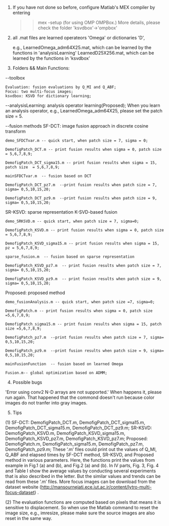 
1. If you have not done so before, configure Matlab's MEX compiler by entering

    >> mex -setup 
   (for using OMP OMPBox.)
   More details, please check the folder 'ksvdbox'->'ompbox'

2. all .mat files are learned operateors 'Omega' or dictionaries 'D', 

   e.g., LearnedOmega_adm64X25.mat, which can be learned by the functions in 'analysisLearning'
         LearnedD25X256.mat, which can be learned by the functions in 'ksvdbox'

3. Folders && Main Functions:

--toolbox

    Evaluation: fusion evaluations by Q_MI and Q_ABF;
    Focus: two multi-focus images;
    ksvdbox: KSVD for dictionary learning;

--analysisLearning: analysis operator learning(Proposed); When you learn an analysis operator, e.g., LearnedOmega_adm64X25, please set the patch size = 5. 

--fusion methods
SF-DCT: image fusion approach in discrete cosine transform

    demo_SFDCTvar.m -- quick start, when patch size = 7, sigma = 0;
    
    DemofigPatch_DCT.m -- print fusion results when sigma = 0, patch size = 5,6,7,8,9;
    
    DemofigPatch_DCT_sigma15.m -- print fusion results when sigma = 15, patch size  = 5,6,7,8,9;
    
    mainSFDCTvar.m  -- fusion based on DCT
    
    DemofigPatch_DCT_pz7.m  --print fusion results when patch size = 7, sigma= 0,5,10,15,20; 
    
    DemofigPatch_DCT_pz9.m  --print fusion results when patch size = 9, sigma= 0,5,10,15,20; 


SR-KSVD: sparse representation K-SVD-based fusion

    demo_SRKSVD.m -- quick start, when patch size = 7, sigma=0;
    
    DemofigPatch_KSVD.m -- print fusion results when sigma = 0, patch size = 5,6,7,8,9;
    
    DemofigPatch_KSVD_sigma15.m -- print fusion results when sigma = 15, pz = 5,6,7,8,9;
    
    sparse_fusion.m  -- fusion based on sparse representation
    
    DemofigPatch_KSVD_pz7.m  -- print fusion results when patch size = 7, sigma= 0,5,10,15,20; 
    
    DemofigPatch_KSVD_pz9.m  -- print fusion results when patch size = 9, sigma= 0,5,10,15,20; 


Proposed: proposed method

    demo_fusionAnalysis.m -- quick start, when patch size =7, sigma=0;
    
    DemofigPatch.m -- print fusion results when sigma = 0, patch size =5,6,7,8,9;
    
    DemofigPatch_sigma15.m -- print fusion results when sigma = 15, patch size =5,6,7,8,9;
    
    DemofigPatch_pz7.m  --print fusion results when patch size = 7, sigma= 0,5,10,15,20; 
    
    DemofigPatch_pz9.m  --print fusion results when patch size = 9, sigma= 0,5,10,15,20; 

    mainFusionFunction  -- fusion based on learned Omega
    
    Fusion.m-- global optimization based on ADMM;

4. Possible bugs

  'Error using conv2 N-D arrays are not supported.'  When happens it, please run again. 
   That happened that the commond doesn't run because color images do not tranfer into gray images.

5. Tips

(1) SF-DCT: DemofigPatch_DCT.m, DemofigPatch_DCT_sigma15.m, DemofigPatch_DCT_sigma15.m, DemofigPatch_DCT_pz9.m;  SR-KSVD: DemofigPatch_KSVD.m, DemofigPatch_KSVD_sigma15.m, DemofigPatch_KSVD_pz7.m, DemofigPatch_KSVD_pz7.m; Proposed: DemofigPatch.m, DemofigPatch_sigma15.m, DemofigPatch_pz7.m, DemofigPatch_pz9.m; 
These ‘.m’ files could print out the values of Q_MI, Q_ABF and elapsed times by SF-DCT method, SR-KSVD, and Proposed method in various parameters. Here, the functions print the values from example in Fig.1 (a) and (b), and Fig.2 (a) and (b). In IV parts, Fig. 3, Fig. 4 and Table I show the average values by conducting several experiments that is also described in the letter. But the similar values and trends can be read from these ‘.m’ files. More focus images can be download from the dataset website (http://mansournejati.ece.iut.ac.ir/content/lytro-multi-focus-dataset) . 

(2) The evaluation functions are computed based on pixels that means it is sensitive to displacement. So when use the Matlab command to reset the image size, e.g., imresize, please make sure the source images are also reset in the same way. 

